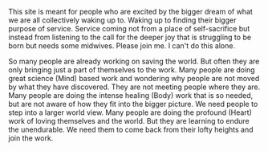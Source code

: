  This site is meant for people who are excited by the bigger dream of what we are all collectively waking up to. Waking up to finding their bigger purpose of service. Service coming not from a place of self-sacrifice but instead from listening to the call for the deeper joy that is struggling to be born but needs some midwives.  Please join me. I can't do this alone.

So many people are already working on saving the world. But often they are only bringing just a part of themselves to the work. Many people are doing great science (Mind) based work and wondering why people are not moved by what they have discovered. They are not meeting people where they are. Many people are doing the intense healing (Body) work that is so needed, but are not aware of how they fit into the bigger picture. We need people to step into a larger world view.  Many people are doing the profound (Heart) work of loving themselves and the world. But they are learning to endure the unendurable. We need them to come back from their lofty heights and join the work.
